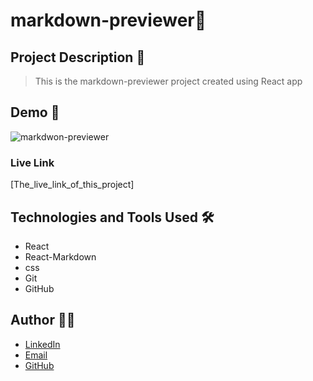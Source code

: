 # markdown-previewer🚀

## Project Description 📝

> This is the markdown-previewer project created using React app


## Demo 📸

![markdwon-previewer](https://github.com/user-attachments/assets/c01f3ef2-c924-466d-aef1-3daae6ebb935)


### Live Link

[The_live_link_of_this_project]

## Technologies and Tools Used 🛠️


- React
- React-Markdown
- css
- Git
- GitHub


## Author 👩‍💻


- [LinkedIn](https://www.linkedin.com/in/hasina-rahmani-4a21a9311/overlay/contact-info/)
- [Email](hasinarahmani548@gmail.com)
- [GitHub](https://github.com/Hasinarahman/markdown-previewer/tree/markdown-previewer)
